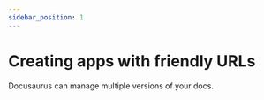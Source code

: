 ```yaml
---
sidebar_position: 1
---
```


# Creating apps with friendly URLs

Docusaurus can manage multiple versions of your docs.